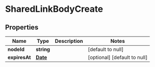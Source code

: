 # SharedLinkBodyCreate

## Properties
Name | Type | Description | Notes
------------ | ------------- | ------------- | -------------
**nodeId** | **string** |  | [default to null]
**expiresAt** | [**Date**](Date.md) |  | [optional] [default to null]


